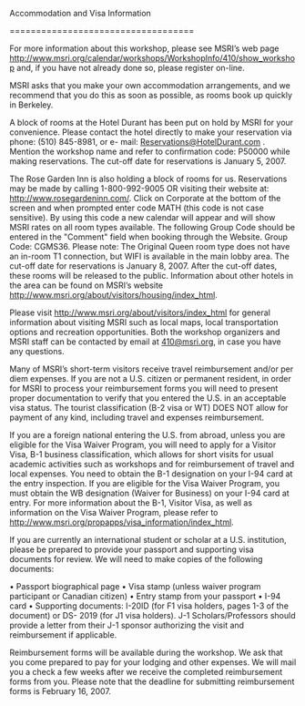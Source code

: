 Accommodation and Visa Information 

===================================

For more information about this workshop, please see MSRI’s web page 
http://www.msri.org/calendar/workshops/WorkshopInfo/410/show_workshop and, if you have not 
already done so, please register on-line. 
 
MSRI asks that you make your own accommodation arrangements, and we recommend that 
you do this as soon as possible, as rooms book up quickly in Berkeley.  
 
A block of rooms at the Hotel Durant has been put on hold by MSRI for your convenience. 
Please contact the hotel directly to make your reservation via phone: (510) 845-8981, or e- 
mail: Reservations@HotelDurant.com . Mention the workshop name and refer to confirmation 
code: P50000 while making reservations. The cut-off date for reservations is January 5, 2007. 
 
The Rose Garden Inn is also holding a block of rooms for us. Reservations may be made by 
calling 1-800-992-9005 OR visiting their website at: http://www.rosegardeninn.com/. Click on 
Corporate at the bottom of the screen and when prompted enter code MATH (this code is not 
case sensitive). By using this code a new calendar will appear and will show MSRI rates on all 
room types available. The following Group Code should be entered in the "Comment" field when 
booking through the Website. Group Code: CGMS36. 
Please note: The Original Queen room type does not have an in-room T1 connection, but WIFI 
is available in the main lobby area. The cut-off date for reservations is January 8, 2007. After 
the cut-off dates, these rooms will be released to the public. Information about other hotels in 
the area can be found on MSRI’s website http://www.msri.org/about/visitors/housing/index_html. 
 
Please visit http://www.msri.org/about/visitors/index_html for general information about visiting MSRI 
such as local maps, local transportation options and recreation opportunities. Both the 
workshop organizers and MSRI staff can be contacted by email at 410@msri.org, in case you 
have any questions. 
 
Many of MSRI’s short-term visitors receive travel reimbursement and/or per diem expenses. If 
you are not a U.S. citizen or permanent resident, in order for MSRI to process your 
reimbursement forms you will need to present proper documentation to verify that you entered 
the U.S. in an acceptable visa status.  The tourist classification (B-2 visa or WT) DOES NOT 
allow for payment of any kind, including travel and expenses reimbursement.  
  
If you are a foreign national entering the U.S. from abroad, unless you are eligible for the Visa 
Waiver Program, you will need to apply for a Visitor Visa, B-1 business classification, which 
allows for short visits for usual academic activities such as workshops and for reimbursement of 
travel and local expenses. You need to obtain the B-1 designation on your I-94 card at the 
entry inspection.  If you are eligible for the Visa Waiver Program, you must obtain the WB 
designation (Waiver for Business) on your I-94 card at entry. For more information about the 
B-1, Visitor Visa, as well as information on the Visa Waiver Program, please refer to 
http://www.msri.org/propapps/visa_information/index_html. 
 
If you are currently an international student or scholar at a U.S. institution, please be prepared 
to provide your passport and supporting visa documents for review. We will need to make 
copies of the following documents:  
 
• Passport biographical page 
• Visa stamp (unless waiver program participant or Canadian citizen) 
• Entry stamp from your passport 
• I-94 card 
• Supporting documents:  I-20ID (for F1 visa holders, pages 1-3 of the document) or DS- 
2019 (for J1 visa holders). J-1 Scholars/Professors should provide a letter from their J-1 
sponsor authorizing the visit and reimbursement if applicable. 
 
Reimbursement forms will be available during the workshop. We ask that you come prepared to 
pay for your lodging and other expenses. We will mail you a check a few weeks after we receive 
the completed reimbursement forms from you. Please note that the deadline for submitting 
reimbursement forms is February 16, 2007. 
